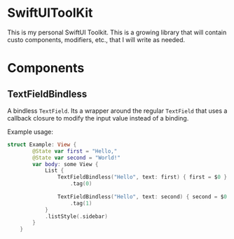 # SwiftUIToolKit

This is my personal SwiftUI Toolkit. This is a growing library that will contain custo components, modifiers, etc., 
that I will write as needed.

# Components 

## TextFieldBindless

A bindless `TextField`. Its a wrapper around the regular `TextField` that uses a callback closure to 
modify the input value instead of a binding.

Example usage:

```swift
struct Example: View {
        @State var first = "Hello,"
        @State var second = "World!"
        var body: some View {
            List {
                TextFieldBindless("Hello", text: first) { first = $0 }
                    .tag(0)
                
                TextFieldBindless("Hello", text: second) { second = $0 }
                    .tag(1)
            }
            .listStyle(.sidebar)
        }
    }
```

